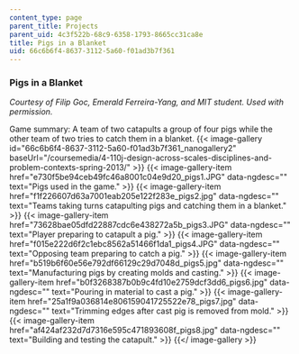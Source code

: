 ```yaml
---
content_type: page
parent_title: Projects
parent_uid: 4c3f522b-68c9-6358-1793-8665cc31ca8e
title: Pigs in a Blanket
uid: 66c6b6f4-8637-3112-5a60-f01ad3b7f361
---
```


### Pigs in a Blanket

_Courtesy of Filip Goc, Emerald Ferreira-Yang, and MIT student. Used with permission._

Game summary: A team of two catapults a group of four pigs while the other team of two tries to catch them in a blanket.
{{< image-gallery id="66c6b6f4-8637-3112-5a60-f01ad3b7f361_nanogallery2" baseUrl="/coursemedia/4-110j-design-across-scales-disciplines-and-problem-contexts-spring-2013/" >}}
{{< image-gallery-item href="e730f5be94ceb49fc46a8001c04e9d20_pigs1.JPG" data-ngdesc="" text="Pigs used in the game." >}}
{{< image-gallery-item href="f1f226607d63a7001eab205e122f283e_pigs2.jpg" data-ngdesc="" text="Teams taking turns catapulting pigs and catching them in a blanket." >}}
{{< image-gallery-item href="73628bae05dfd22887cdc6e438272a5b_pigs3.JPG" data-ngdesc="" text="Player preparing to catapult a pig." >}}
{{< image-gallery-item href="f015e222d6f2c1ebc8562a51466f1da1_pigs4.JPG" data-ngdesc="" text="Opposing team preparing to catch a pig." >}}
{{< image-gallery-item href="b519b6f60e56e792df66129c29d7048d_pigs5.jpg" data-ngdesc="" text="Manufacturing pigs by creating molds and casting." >}}
{{< image-gallery-item href="b0f3268387b0b9c4fd10e2759dcf3dd6_pigs6.jpg" data-ngdesc="" text="Pouring in material to cast a pig." >}}
{{< image-gallery-item href="25a1f9a036814e806159041725522e78_pigs7.jpg" data-ngdesc="" text="Trimming edges after cast pig is removed from mold." >}}
{{< image-gallery-item href="af424af232d7d7316e595c471893608f_pigs8.jpg" data-ngdesc="" text="Building and testing the catapult." >}}
{{</ image-gallery >}}